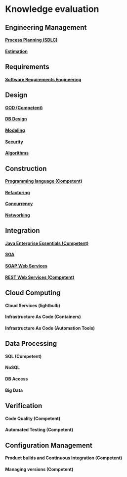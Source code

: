 # Knowledge evaluation

## Engineering Management
#### [Process Planning (SDLC)](Process%20Planning%20%28SDLC%29.md)
#### [Estimation](Estimation.md)


## Requirements
#### [Software Requirements Engineering](Software%20Requirements%20Engineering.md)

## Design
#### [OOD (Competent)](OOD.md)
#### [DB Design](DB%20Design.md)
#### [Modeling](Modeling.md)
#### [Security](Security.md)
#### [Algorithms](Algorithms.md)

## Construction
#### [Programming language (Competent)](Programming%20language.md)
#### [Refactoring](Refactoring.md)
#### [Concurrency](Concurrency.md)
#### [Networking](Networking.md)

## Integration
#### [Java Enterprise Essentials (Competent)](Java%20Enterprise%20Essentials.md)
#### [SOA](SOA.md)
#### [SOAP Web Services](SOAP%20Web%20Services.md)
#### [REST Web Services (Competent)](REST%20Web%20Services.md)

## Cloud Computing
#### Cloud Services (lightbulb)
#### Infrastructure As Code (Containers)
#### Infrastructure As Code (Automation Tools)

## Data Processing
#### SQL (Competent)
#### NoSQL
#### DB Access
#### Big Data

## Verification
#### Code Quality (Competent)
#### Automated Testing (Competent)

## Configuration Management
#### Product builds and Continuous Integration (Competent)
#### Managing versions (Competent)

